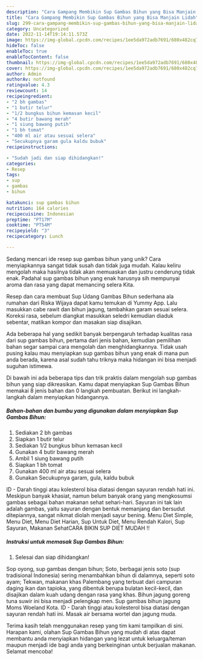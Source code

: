 ```yaml
---
description: "Cara Gampang Membikin Sup Gambas Bihun yang Bisa Manjain Lidah"
title: "Cara Gampang Membikin Sup Gambas Bihun yang Bisa Manjain Lidah"
slug: 299-cara-gampang-membikin-sup-gambas-bihun-yang-bisa-manjain-lidah
category: Uncategorized
date: 2022-11-14T19:14:11.573Z
image: https://img-global.cpcdn.com/recipes/1ee5da972adb7691/680x482cq70/sup-gambas-bihun-foto-resep-utama.jpg
hideToc: false
enableToc: true
enableTocContent: false
thumbnail: https://img-global.cpcdn.com/recipes/1ee5da972adb7691/680x482cq70/sup-gambas-bihun-foto-resep-utama.jpg
cover: https://img-global.cpcdn.com/recipes/1ee5da972adb7691/680x482cq70/sup-gambas-bihun-foto-resep-utama.jpg
author: Admin
authorAv: notfound
ratingvalue: 4.3
reviewcount: 14
recipeingredient:
- "2 bh gambas"
- "1 butir telur"
- "1/2 bungkus bihun kemasan kecil"
- "4 butir bawang merah"
- "1 siung bawang putih"
- "1 bh tomat"
- "400 ml air atau sesuai selera"
- "Secukupnya garam gula kaldu bubuk"
recipeinstructions:

- "Sudah jadi dan siap dihidangkan!"
categories:
- Resep
tags:
- sup
- gambas
- bihun

katakunci: sup gambas bihun 
nutrition: 164 calories
recipecuisine: Indonesian
preptime: "PT17M"
cooktime: "PT54M"
recipeyield: "3"
recipecategory: Lunch

---
```





Sedang mencari ide resep sup gambas bihun yang unik? Cara menyiapkannya sangat tidak susah dan tidak juga mudah. Kalau keliru mengolah maka hasilnya tidak akan memuaskan dan justru cenderung tidak enak. Padahal sup gambas bihun yang enak harusnya sih mempunyai aroma dan rasa yang dapat memancing selera Kita.





Resep dan cara membuat Sup Udang Gambas Bihun sederhana ala rumahan dari Riska Wijaya dapat kamu temukan di Yummy App. Lalu masukkan cabe rawit dan bihun jagung, tambahkan garam sesuai selera. Koreksi rasa, sebelum diangkat masukkan seledri kemudian diaduk sebentar, matikan kompor dan masakan siap disajikan.

Ada beberapa hal yang sedikit banyak berpengaruh terhadap kualitas rasa dari sup gambas bihun, pertama dari jenis bahan, kemudian pemilihan bahan segar sampai cara mengolah dan menghidangkannya. Tidak usah pusing kalau mau menyiapkan sup gambas bihun yang enak di mana pun anda berada, karena asal sudah tahu triknya maka hidangan ini bisa menjadi suguhan istimewa.






Di bawah ini ada beberapa tips dan trik praktis dalam mengolah sup gambas bihun yang siap dikreasikan. Kamu dapat menyiapkan Sup Gambas Bihun memakai 8 jenis bahan dan 0 langkah pembuatan. Berikut ini langkah-langkah dalam menyiapkan hidangannya.

<!--inarticleads1-->

##### Bahan-bahan dan bumbu yang digunakan dalam menyiapkan Sup Gambas Bihun:

1. Sediakan 2 bh gambas
1. Siapkan 1 butir telur
1. Sediakan 1/2 bungkus bihun kemasan kecil
1. Gunakan 4 butir bawang merah
1. Ambil 1 siung bawang putih
1. Siapkan 1 bh tomat
1. Gunakan 400 ml air atau sesuai selera
1. Gunakan Secukupnya garam, gula, kaldu bubuk


ID - Darah tinggi atau kolesterol bisa diatasi dengan sayuran rendah hati ini. Meskipun banyak khasiat, namun belum banyak orang yang mengkosumsi gambas sebagai bahan makanan sehat sehari-hari. Sayuran ini tak lain adalah gambas, yaitu sayuran dengan bentuk memanjang dan bersudut ditepiannya, sangat nikmat diolah menjadi sayur bening. Menu Diet Simple, Menu Diet, Menu Diet Harian, Sup Untuk Diet, Menu Rendah Kalori, Sup Sayuran, Makanan SehatCARA BIKIN SUP DIET MUDAH !! 

<!--inarticleads2-->

##### Instruksi untuk memasak Sup Gambas Bihun:


1. Selesai dan siap dihidangkan!

Sop oyong, sup gambas dengan bihun; Soto, berbagai jenis soto (sup tradisional Indonesia) sering menambahkan bihun di dalamnya, seperti soto ayam; Tekwan, makanan khas Palembang yang terbuat dari campuran daging ikan dan tapioka, yang dibentuk berupa bulatan kecil-kecil, dan disajikan dalam kuah udang dengan rasa yang khas. Bihun jagung goreng tuna suwir ini bisa menjadi pelengkap men. Sup gambas bihun jagung Moms Woeland Kota. ID - Darah tinggi atau kolesterol bisa diatasi dengan sayuran rendah hati ini. Masak air bersama wortel dan jagung muda. 

Terima kasih telah menggunakan resep yang tim kami tampilkan di sini. Harapan kami, olahan Sup Gambas Bihun yang mudah di atas dapat membantu anda menyiapkan hidangan yang lezat untuk keluarga/teman maupun menjadi ide bagi anda yang berkeinginan untuk berjualan makanan. Selamat mencoba!
